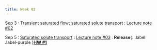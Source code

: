 ```yaml
---
title: Week 02
---
```


Sep 3
: [Transient saturated flow; saturated solute transport](https://guoporousmedialab.github.io/HWRS505-405-2024Fall/lecture/)
  : [Lecture note #02](https://d2l.arizona.edu/d2l/le/content/1506694/Home)

Sep 5
: [Saturated solute transport](https://guoporousmedialab.github.io/HWRS505-405-2024Fall/lecture/)
  : [Lecture note #03](https://d2l.arizona.edu/d2l/le/content/1506694/Home)
: **Release**{: .label .label-purple }[**HW #1**](https://d2l.arizona.edu/d2l/le/content/1506694/Home)
